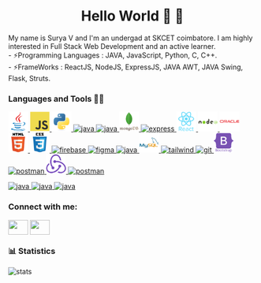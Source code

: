 
<!--Links-->
[stats]: https://github-readme-stats.vercel.app/api?username=suryavelumani&show_icons=true&locale=en&theme=dark
<h1 align="center"> Hello World 👋 🚀 </h1>
 My name is Surya V and I'm an undergad at SKCET coimbatore. I am highly interested in Full Stack Web Development and an active learner.</br>
 - ⚡Programming Languages : JAVA, JavaScript, Python, C, C++.</br>
 - ⚡FrameWorks : ReactJS, NodeJS, ExpressJS, JAVA AWT, JAVA Swing, Flask, Struts.

<h3 align="left">Languages and Tools 👨‍💻</h3>
<p align="left"> 
<a href="https://www.java.com" target="_blank"> <img src="https://raw.githubusercontent.com/devicons/devicon/master/icons/java/java-original.svg" alt="java" width="40" height="40"/> </a> 
<a href="https://developer.mozilla.org/en-US/docs/Web/JavaScript" target="_blank"> <img src="https://raw.githubusercontent.com/devicons/devicon/master/icons/javascript/javascript-original.svg" alt="javascript" width="40" height="40"/> </a> 
 <a href="https://www.python.org" target="_blank"> <img src="https://raw.githubusercontent.com/devicons/devicon/master/icons/python/python-original.svg" alt="python" width="40" height="40"/> </a>
 <a href="" target="_blank"> <img src="https://img.icons8.com/color/344/c-programming.png" alt="java" width="40" height="40"/> </a> 
 <a href="" target="_blank"> <img src="https://img.icons8.com/color/452/c-plus-plus-logo.png" alt="java" width="40" height="40"/> </a> 
 <a href="https://www.mongodb.com/" target="_blank"> <img src="https://raw.githubusercontent.com/devicons/devicon/master/icons/mongodb/mongodb-original-wordmark.svg" alt="mongodb" width="40" height="40"/> </a>
<a href="https://expressjs.com" target="_blank"> <img src="https://emojis.slackmojis.com/emojis/images/1483053688/1539/express.png?1483053688" alt="express" width="40" height="40"/> </a> 
<a href="https://reactjs.org/" target="_blank"> <img src="https://raw.githubusercontent.com/devicons/devicon/master/icons/react/react-original-wordmark.svg" alt="react" width="40" height="40"/> </a>
<a href="https://nodejs.org" target="_blank"> <img src="https://raw.githubusercontent.com/devicons/devicon/master/icons/nodejs/nodejs-original-wordmark.svg" alt="nodejs" width="40" height="40"/> </a> <a href="https://www.oracle.com/" target="_blank"> <img src="https://raw.githubusercontent.com/devicons/devicon/master/icons/oracle/oracle-original.svg" alt="oracle" width="40" height="40"/> </a>
 <a href="https://www.w3.org/html/" target="_blank"> <img src="https://raw.githubusercontent.com/devicons/devicon/master/icons/html5/html5-original-wordmark.svg" alt="html5" width="40" height="40"/> </a>
<a href="https://www.w3schools.com/css/" target="_blank"> <img src="https://raw.githubusercontent.com/devicons/devicon/master/icons/css3/css3-original-wordmark.svg" alt="css3" width="40" height="40"/> </a> 
 <a href="https://firebase.google.com/" target="_blank"> <img src="https://www.vectorlogo.zone/logos/firebase/firebase-icon.svg" alt="firebase" width="40" height="40"/> </a> 
 <a href="https://www.figma.com/" target="_blank"> <img src="https://www.vectorlogo.zone/logos/figma/figma-icon.svg" alt="figma" width="40" height="40"/> </a> 
 <a href="" target="_blank"> <img src="https://emojis.slackmojis.com/emojis/images/1476034534/1242/adobe_xd.png?1476034534" alt="java" width="40" height="40"/> </a> 
 <a href="https://www.mysql.com/" target="_blank"> <img src="https://raw.githubusercontent.com/devicons/devicon/master/icons/mysql/mysql-original-wordmark.svg" alt="mysql" width="40" height="40"/> </a>
 <a href="https://tailwindcss.com/" target="_blank"> <img src="https://www.vectorlogo.zone/logos/tailwindcss/tailwindcss-icon.svg" alt="tailwind" width="40" height="40"/>
 <a href="https://git-scm.com/" target="_blank"> <img src="https://www.vectorlogo.zone/logos/git-scm/git-scm-icon.svg" alt="git" width="40" height="40"/> </a> 
<a href="https://getbootstrap.com" target="_blank"> <img src="https://raw.githubusercontent.com/devicons/devicon/master/icons/bootstrap/bootstrap-plain-wordmark.svg" alt="bootstrap" width="40" height="40"/> </a> 
 <a href="https://postman.com" target="_blank"> <img src="https://www.vectorlogo.zone/logos/getpostman/getpostman-icon.svg" alt="postman" width="40" height="40"/> </a> 
<a href="https://redux.js.org" target="_blank"> <img src="https://raw.githubusercontent.com/devicons/devicon/master/icons/redux/redux-original.svg" alt="redux" width="40" height="40"/> </a> 
   <a href="" target="_blank"> <img src="https://emojis.slackmojis.com/emojis/images/1516177030/3398/opencv.png?1516177030" alt="postman" width="40" height="40"/> </a> 
</p>
   <a href="" target="_blank"> <img src="https://slackmojis.com/emojis/314-flask/download" alt="java" width="40" height="40"/> </a> 
  <a href="" target="_blank"> <img src="https://seeklogo.com/images/S/struts-logo-8759EBE252-seeklogo.com.png?v=637830213440000000" alt="java" width="40" height="40"/> </a> 
  <a href="" target="_blank"> <img src="https://slackmojis.com/emojis/4793-sqlite/download" alt="java" width="40" height="40"/> </a> 


<h3 align="left">Connect with me:</h3>
<p align="left">
<a href="https://in.linkedin.com/in/surya-velumani-3084a41ba" target="blank"><img align="center" src="https://raw.githubusercontent.com/rahuldkjain/github-profile-readme-generator/master/src/images/icons/Social/linked-in-alt.svg" alt="" height="30" width="40" /></a>
<a href="https://leetcode.com/19euec156/" target="blank"><img align="center" src="https://raw.githubusercontent.com/rahuldkjain/github-profile-readme-generator/master/src/images/icons/Social/leet-code.svg" alt="" height="30" width="40" /></a>
</p>
 
### :bar_chart: Statistics
![stats]
 <p><img align="center" src="https://github-readme-streak-stats.herokuapp.com/?user=suryaVelumani&theme=dark" alt="" /></p>

<!--
- 🔭 I’m currently working on ...
- 🌱 I’m currently learning ...
- 👯 I’m looking to collaborate on ...
- 🤔 I’m looking for help with ...
- 💬 Ask me about ...
- 📫 How to reach me: ...
- 😄 Pronouns: ...
- ⚡ Fun fact: ...
-->
